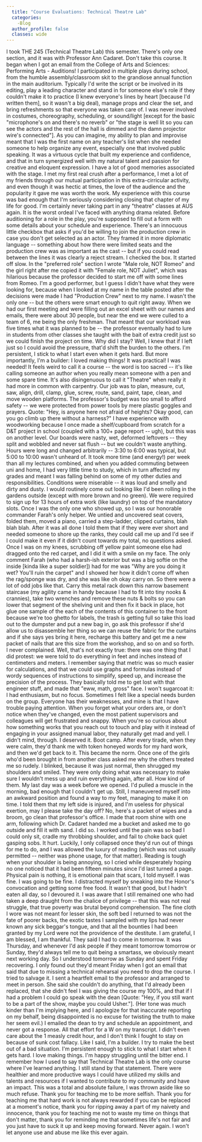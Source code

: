 ```yaml
---
  title: "Course Evaluations: Technical Theatre Lab"
  categories:
    -Blog
  author_profile: false 
  classes: wide
---
```

I took THE 245 (Technical Theatre Lab) this semester. There's only one section, and it was with Professor Ann Cadaret. Don't take this course. 
It began when I got an email from the College of Arts and Sciences: Performing Arts - Auditions!
I participated in multiple plays during school, from the humble assembly/classroom skit to the grandiose annual function in the main auditorium. Typically I'd write the script or be involved in its editing, play a leading character and stand in for someone else's role if they couldn't make it to practice (I knew everyone's lines by heart [because I'd written them], so it wasn't a big deal), manage props and clear the set, and bring refreshments so that everyone was taken care of. I was never involved in costumes, choreography, scheduling, or sound/light [except for the basic "microphone's on and there's no reverb" or "the stage is well lit so you can see the actors and the rest of the hall is dimmed and the damn projector wire's connected"]. 
As you can imagine, my ability to plan and improvise meant that I was the first name on any teacher's list when she needed someone to help organize any event, especially one that involved public speaking. It was a virtuous cycle that built my experience and confidence, and that in turn synergized well with my natural talent and passion for creative and eloquent expression.
I have a lot of good memories associated with the stage. I met my first real crush after a performance, I met a lot of my friends through our mutual participation in this extra-cirricular activity, and even though it was hectic at times, the love of the audience and the popularity it gave me was worth the work.
My experience with this course was bad enough that I'm seriously considering closing that chapter of my life for good. I'm certainly never taking part in any "theatre" classes at AUS again. It is the worst ordeal I've faced with anything drama related.
Before auditioning for a role in the play, you're supposed to fill out a form with some details about your schedule and experience. There's an innocuous little checkbox that asks if you'd be willing to join the production crew in case you don't get selected as an actor. They framed it in more diplomatic language -- something about how there were limited seats and the production crew was as important as the cast -- but if you could read between the lines it was clearly a reject stream.
I checked the box. 
It started off slow. In the "preferred role" section I wrote "Male role, NOT Romeo" and the girl right after me copied it with "Female role, NOT Juliet", which was hilarious because the professor decided to start me off with some lines from Romeo. I'm a good performer, but I guess I didn't have what they were looking for, because when I looked at my name in the table posted after the decisions were made I had "Production Crew" next to my name. I wasn't the only one -- but the others were smart enough to quit right away. When we had our first meeting and were filling out an excel sheet with our names and emails, there were about 30 people, but near the end we were culled to a team of 6, me being the only freshman. That meant that our workload was five times what it was planned to be -- the professor eventually had to lure in students from other classes she taught with the bait of extra credit just so we could finish the project on time.
Why did I stay? Well, I knew that if I left just so I could avoid the pressure, that'd shift the burden to the others. I'm persistent, I stick to what I start even when it gets hard. But more importantly, I'm a builder: I loved making things! It was practical! I was needed!
It feels weird to call it a course -- the word is too sacred -- it's like calling someone an author when you really mean someone with a pen and some spare time. It's also disingenuous to call it "Theatre" when really it had more in common with carpentry. Our job was to plan, measure, cut, saw, align, drill, clamp, glue, screw, route, sand, paint, tape, clean, and move wooden platforms.
The professor's budget was too small to afford safety -- we were protected from power tools by mere plastic goggles and prayers. 
Quote: "Hey, is anyone here not afraid of heights? Okay good, can you go climb up there without a harness?"
I have experience with woodworking because I once made a shelf/cupboard from scratch for a D&T project in school (coupled with a 100+ page report -- ugh), but this was on another level. Our boards were nasty, wet, deformed leftovers -- they split and wobbled and never sat flush -- but we couldn't waste anything. Hours were long and changed arbitrarily -- 3:30 to 6:00 was typical, but 5:00 to 10:00 wasn't unheard of. It took more time (and energy!) per week than all my lectures combined, and when you added commuting between uni and home, I had very little time to study, which in turn affected my grades and meant I was falling behind on some of my other duties and responsibilities. Conditions were miserable -- it was loud and smelly and dirty and dusty. I would routinely come out looking like I'd been rolling in the gardens outside (except with more brown and no green). We were required to sign up for 13 hours of extra work (like laundry) on top of the mandatory slots.
Once I was the only one who showed up, so I was our honorable commander Farah's only helper. We untied and uncovered seat covers, folded them, moved a piano, carried a step-ladder, clipped curtains, blah blah blah. After it was all done I told them that if they were ever short and needed someone to shore up the ranks, they could call me up and I'd see if I could make it even if it didn't count towards my total, no questions asked.
Once I was on my knees, scrubbing off yellow paint someone else had dragged onto the red carpet, and I did it with a smile on my face. The only comment Farah (who had a harsh-ish exterior but was a big softie on the inside [kinda like a super soldier]) had for me was "Why are you doing it wet? You'll ruin the carpet" and I showed her how it didn't come off when the rag/sponge was dry, and she was like oh okay carry on.
So there were a lot of odd jobs like that. Carry this metal rack down this narrow basement staircase (my agility came in handy because I had to fit into tiny nooks & crannies), take two wrenches and remove these nuts & bolts so you can lower that segment of the shelving unit and then fix it back in place, hot glue one sample of the each of the contents of this container to the front because we're too ghetto for labels, the trash is getting full so take this load out to the dumpster and put a new bag in, go ask this professor if she'd allow us to disassemble her thing so we can reuse the fabric for the curtains and if she says yes bring it here, recharge this battery and get me a new packet of nails that are this size from the workshop, and so on and so forth. I never complained.
Well, that's not exactly true: there was one thing that I did protest: we were told to do everything in feet and inches instead of centimeters and meters. I remember saying that metric was so much easier for calculations, and that we could use graphs and formulas instead of wordy sequences of instructions to simplify, speed up, and increase the precision of the process. They basically told me to get lost with that engineer stuff, and made that "eww, math, gross" face.
I won't sugarcoat it: I had enthusiasm, but no focus. Sometimes I felt like a special needs burden on the group. Everyone has their weaknesses, and mine is that I have trouble paying attention. When you forget what your orders are, or don't notice when they've changed, even the most patient supervisors and colleagues will get frustrated and snappy. When you're so curious about how something works that you reach out to touch and play with it instead of engaging in your assigned manual labor, they naturally get mad and yell. I didn't mind, through. I deserved it. Boot camp. After every tirade, when they were calm, they'd thank me with token honeyed words for my hard work, and then we'd get back to it. This became the norm. Once one of the girls who'd been brought in from another class asked me why the others treated me so rudely. I blinked, because it was just normal, then shrugged my shoulders and smiled. They were only doing what was necessary to make sure I wouldn't mess up and ruin everything again, after all. How kind of them.
My last day was a week before we opened. I'd pulled a muscle in the morning, bad enough that I couldn't get up. Still, I maneuvered myself into an awkward position and found a way to my feet, managing to make it on time. I told them that my left side is injured, and I'm useless for physical exertion, may I please take the day off?
No, here's a packet of wipes and a broom, go clean that professor's office. I made that room shine with one arm, following which Dr. Cadaret handed me a bucket and asked me to go outside and fill it with sand. I did so. I worked until the pain was so bad I could only sit, cradle my throbbing shoulder, and fail to choke back quiet gasping sobs. It hurt.
Luckily, I only collapsed once they'd run out of things for me to do, and I was allowed the luxury of reading (which was not usually permitted -- neither was phone usage, for that matter). Reading is tough when your shoulder is being annoying, so I cried while desperately hoping no one noticed that it had been fifteen minutes since I'd last turned a page. Physical pain is nothing, it is emotional pain that scars, I told myself. I was fine. I was going to be fine. I distracted myself by sneaking into the Honor's convocation and getting some free food. It wasn't that good, but I hadn't eaten all day, so I devoured it. I was aware that I still remained one who had taken a deep draught from the chalice of privilege -- that this was not real struggle, that true poverty was brutal beyond comprehension. The fine cloth I wore was not meant for lesser skin, the soft bed I returned to was not the fate of poorer backs, the exotic tastes I sampled with my lips had never known any sick beggar's tongue, and that all the bounties I had been granted by my Lord were not the providence of the destitute. I am grateful, I am blessed, I am thankful.
They said I had to come in tomorrow. It was Thursday, and whenever I'd ask people if they meant tomorrow tomorrow or Sunday, they'd always tell me to quit being a smartass, we obviously meant next working day. So I understood tomorrow as Sunday and spent Friday recovering. I only found out they'd meant Friday when I got an email that said that due to missing a technical rehearsal you need to drop the course.
I tried to salvage it. I sent a heartfelt email to the professor and arranged to meet in person. She said she couldn't do anything, that I'd already been replaced, that she didn't feel I was giving the course my 100%, and that if I had a problem I could go speak with the dean [Quote: "Hey, if you still want to be a part of the show, maybe you could Usher."]. (Her tone was much kinder than I'm implying here, and I apologize for that inaccurate reporting on my behalf, being disappointed is no excuse for twisting the truth to make her seem evil.) I emailed the dean to try and schedule an appointment, and never got a response. All that effort for a W on my transcript. I didn't even care about the 1 measly credit hour, and I don't think I fought to stay on because of sunk cost fallacy. Like I said, I'm a builder. I try to make the best out of a bad situation. I'm persistent enough to stick to what I start when it gets hard. I love making things. I'm happy struggling until the bitter end.
I remember how I used to say that Technical Theatre Lab is the only course where I've learned anything. I still stand by that statement. There were healthier and more productive ways I could have utilized my skills and talents and resources if I wanted to contribute to my community and have an impact. This was a total and absolute failure, I was thrown aside like so much refuse. Thank you for teaching me to be more selfish. Thank you for teaching me that hard work is not always rewarded if you can be replaced at a moment's notice, thank you for ripping away a part of my naivety and innocence, thank you for teaching me not to waste my time on things that don't matter, thank you for reminding me that sometimes life's not fair and you just have to suck it up and keep moving forward. Never again. I won't let anyone use and abuse me like this ever again.
